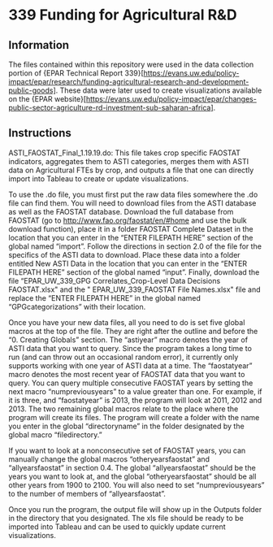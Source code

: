 # 339 Funding for Agricultural R&D
## Information
The files contained within this repository were used in the data collection portion of {EPAR Technical Report 339}[https://evans.uw.edu/policy-impact/epar/research/funding-agricultural-research-and-development-public-goods]. These data were later used to create visualizations available on the {EPAR website}[https://evans.uw.edu/policy-impact/epar/changes-public-sector-agriculture-rd-investment-sub-saharan-africa].
## Instructions
ASTI_FAOSTAT_Final_1.19.19.do: This file takes crop specific FAOSTAT indicators, aggregates them to ASTI categories, merges them with ASTI data on Agricultural FTEs by crop, and outputs a file that one can directly import into Tableau to create or update visualizations.  

To use the .do file, you must first put the raw data files somewhere the .do file can find them.  You will need to download files from the ASTI database as well as the FAOSTAT database.  Download the full database from FAOSTAT (go to http://www.fao.org/faostat/en/#home and use the bulk download function), place it in a folder FAOSTAT Complete Dataset in the location that you can enter in the “ENTER FILEPATH HERE” section of the global named “import”.  Follow the directions in section 2.0 of the file for the specifics of the ASTI data to download.  Place these data into a folder entitled New ASTI Data in the location that you can enter in the “ENTER FILEPATH HERE” section of the global named “input”.  Finally, download the file “EPAR_UW_339_GPG Correlates_Crop-Level Data Decisions FAOSTAT.xlsx" and the " EPAR_UW_339_FAOSTAT File Names.xlsx" file and replace the “ENTER FILEPATH HERE” in the global named “GPGcategorizations” with their location.

Once you have your new data files, all you need to do is set five global macros at the top of the file.  They are right after the outline and before the “0. Creating Globals” section.  The “astiyear” macro denotes the year of ASTI data that you want to query.  Since the program takes a long time to run (and can throw out an occasional random error), it currently only supports working with one year of ASTI data at a time.  The “faostatyear” macro denotes the most recent year of FAOSTAT data that you want to query.  You can query multiple consecutive FAOSTAT years by setting the next macro “numpreviousyears” to a value greater than one.  For example, if it is three, and “faostatyear” is 2013, the program will look at 2011, 2012 and 2013.  The two remaining global macros relate to the place where the program will create its files.  The program will create a folder with the name you enter in the global “directoryname” in the folder designated by the global macro “filedirectory.”

If you want to look at a nonconsecutive set of FAOSTAT years, you can manually change the global macros “otheryearsfaostat” and “allyearsfaostat” in section 0.4.  The global “allyearsfaostat” should be the years you want to look at, and the global “otheryearsfaostat” should be all other years from 1900 to 2100.  You will also need to set “numpreviousyears” to the number of members of “allyearsfaostat”.

Once you run the program, the output file will show up in the Outputs folder in the directory that you designated.  The xls file should be ready to be imported into Tableau and can be used to quickly update current visualizations.
